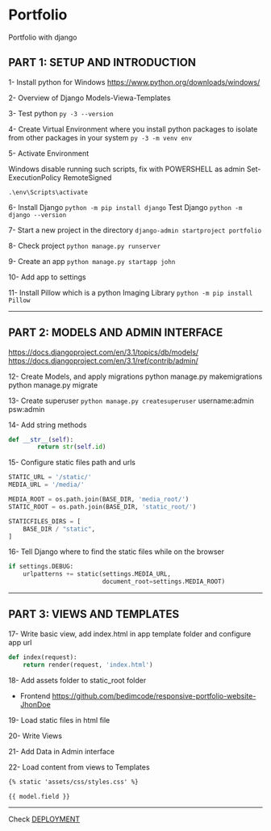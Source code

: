 # Portfolio
Portfolio with django

## PART 1: SETUP AND INTRODUCTION

1- Install python for Windows
https://www.python.org/downloads/windows/


2- Overview of Django
Models-Viewa-Templates


3- Test python
`py -3 --version`

4- Create Virtual Environment where you install python packages to isolate from
other packages in your system
`py -3 -m venv env`

5- Activate Environment

Windows disable running such scripts, fix with
POWERSHELL as admin
Set-ExecutionPolicy RemoteSigned

`.\env\Scripts\activate`

6- Install Django
`python -m pip install django`
Test Django
`python -m django --version`

7- Start a new project in the directory
`django-admin startproject portfolio`

8- Check project
`python manage.py runserver`

9- Create an app
`python manage.py startapp john`

10- Add app to settings

11- Install Pillow which is a python Imaging Library
`python -m pip install Pillow `


---------------------------------------------------------------------
## PART 2: MODELS AND ADMIN INTERFACE

https://docs.djangoproject.com/en/3.1/topics/db/models/
https://docs.djangoproject.com/en/3.1/ref/contrib/admin/


12- Create Models, and apply migrations
python manage.py makemigrations
python manage.py migrate

13- Create superuser
`python manage.py createsuperuser`
 username:admin
 psw:admin

14- Add string methods
```python
def __str__(self):
        return str(self.id)
```

15- Configure static files path and urls
```python
STATIC_URL = '/static/'
MEDIA_URL = '/media/'

MEDIA_ROOT = os.path.join(BASE_DIR, 'media_root/')
STATIC_ROOT = os.path.join(BASE_DIR, 'static_root/')

STATICFILES_DIRS = [
    BASE_DIR / "static",
]
```

16- Tell Django where to find the static files while on the browser

```python
if settings.DEBUG:
    urlpatterns += static(settings.MEDIA_URL,
                          document_root=settings.MEDIA_ROOT)
```


---------------------------------------------------------------------

## PART 3: VIEWS AND TEMPLATES


17- Write basic view, add index.html in app template folder and configure 
app url

```python
def index(request):
    return render(request, 'index.html')
```
18- Add assets folder to static_root folder
- Frontend
https://github.com/bedimcode/responsive-portfolio-website-JhonDoe

19- Load static files in html file

20- Write Views

21- Add Data in Admin interface

22- Load content from views to Templates
```html
{% static 'assets/css/styles.css' %}

{{ model.field }}
```

---------------------------------------------------------------------
Check [DEPLOYMENT](Deploy.md)

